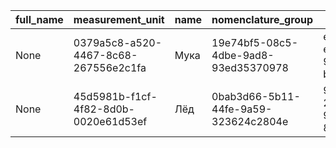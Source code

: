 |full_name|measurement_unit|name|nomenclature_group|uid|
|---------|----------------|----|------------------|---|
|None|0379a5c8-a520-4467-8c68-267556e2c1fa|Мука|19e74bf5-08c5-4dbe-9ad8-93ed35370978|e88d4f76-eb24-4e79-9996-b15d6741ae38|
|None|45d5981b-f1cf-4f82-8d0b-0020e61d53ef|Лёд|0bab3d66-5b11-44fe-9a59-323624c2804e|92e2b295-2ed4-40c4-9a7b-8e82d18f74b6|
